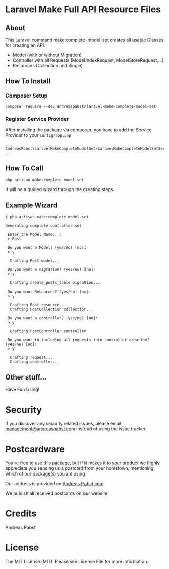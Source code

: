 # Laravel Make Full API Resource Files

## About
This Laravel command make:complete-model-set creates all usable Classes
for creating an API.

- Model (with or without Migration)
- Controller with all Requests (ModelIndexRequest, ModelStoreRequest,...)
- Resources (Collection and Single) 

## How To Install

### Composer Setup
`composer require --dev andreaspabst/laravel-make-complete-model-set`

### Register Service Provider
After installing the package via composer, you have to add the Service Provider to your `config/app.php`
```
...
AndreasPabst\LaravelMakeCompleteModelSet\LaravelMakeCompleteModelSetServiceProvider::class,
...
```

## How To Call
`php artisan make:complete-model-set`

It will be a guided wizard through the creating steps.

## Example Wizard

```
$ php artisan make:complete-model-set

Generating complete controller set 

 Enter the Model Name...:
 > Post 

 Do you want a Model? (yes/no) [no]:
 > y

  Crafting Post model...

 Do you want a migration? (yes/no) [no]:
 > y

  Crafting create_posts_table migration...

 Do you want Resources? (yes/no) [no]:
 > y

  Crafting Post resource...
  Crafting PostCollection collection...

 Do you want a controller? (yes/no) [no]:
 > y

  Crafting PostController controller

 Do you want to including all requests into controller creation? (yes/no) [no]:
 > y

  Crafting request...
  Crafting controller...

```

## Other stuff...
Have Fun Using!

# Security
If you discover any security related issues, please email management@andreaspabst.com instead of using the issue tracker.

# Postcardware
You're free to use this package, but if it makes it to your product we highly appreciate you sending us a postcard from your hometown, mentioning which of our package(s) you are using.

Our address is provided on [Andreas Pabst.com](www.andreaspabst.com)

We publish all received postcards on our website.

# Credits
Andreas Pabst

# License
The MIT License (MIT). Please see License File for more information.